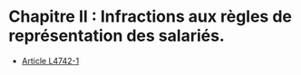 # Chapitre II : Infractions aux règles de représentation des salariés.

* [Article L4742-1](./LEGIARTI000031013536.md)
